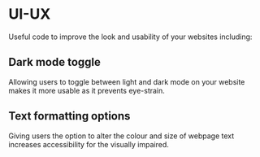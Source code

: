 # UI-UX
Useful code to improve the look and usability of your websites including:

## Dark mode toggle
Allowing users to toggle between light and dark mode on your website makes it more usable as it prevents eye-strain.

## Text formatting options
Giving users the option to alter the colour and size of webpage text increases accessibility for the visually impaired.
